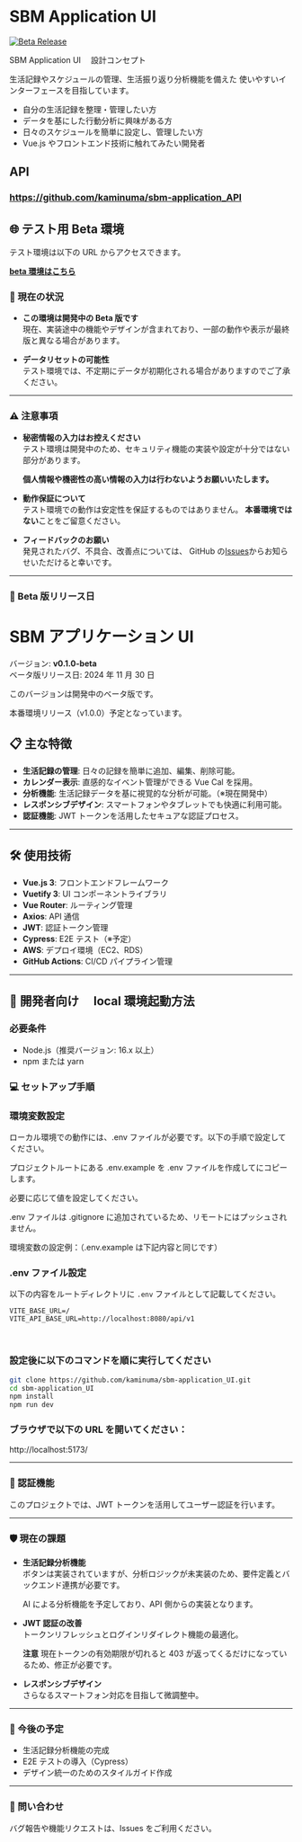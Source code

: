 # SBM Application UI

[![Beta Release](https://img.shields.io/badge/release-beta-blue)](https://github.com/kaminuma/sbm-application_UI/releases)

SBM Application UI 　設計コンセプト

生活記録やスケジュールの管理、生活振り返り分析機能を備えた
使いやすいインターフェースを目指しています。

- 自分の生活記録を整理・管理したい方
- データを基にした行動分析に興味がある方
- 日々のスケジュールを簡単に設定し、管理したい方
- Vue.js やフロントエンド技術に触れてみたい開発者

## API

### https://github.com/kaminuma/sbm-application_API

## 🌐 テスト用 Beta 環境

テスト環境は以下の URL からアクセスできます。

**[beta 環境はこちら](https://sbm-app.com/)**

### 🚧 現在の状況

- **この環境は開発中の Beta 版です**  
  現在、実装途中の機能やデザインが含まれており、一部の動作や表示が最終版と異なる場合があります。

- **データリセットの可能性**  
  テスト環境では、不定期にデータが初期化される場合がありますのでご了承ください。

---

### ⚠️ 注意事項

- **秘密情報の入力はお控えください**  
  テスト環境は開発中のため、セキュリティ機能の実装や設定が十分ではない部分があります。

  **個人情報や機密性の高い情報の入力は行わないようお願いいたします。**

- **動作保証について**  
  テスト環境での動作は安定性を保証するものではありません。
  **本番環境ではない**ことをご留意ください。

- **フィードバックのお願い**  
  発見されたバグ、不具合、改善点については、
  GitHub の[Issues](https://github.com/kaminuma/sbm-application_UI/issues)からお知らせいただけると幸いです。

---

### 📅 Beta 版リリース日

# SBM アプリケーション UI

バージョン: **v0.1.0-beta**  
ベータ版リリース日: 2024 年 11 月 30 日

このバージョンは開発中のベータ版です。

本番環境リリース（v1.0.0）予定となっています。

## 📋 主な特徴

- **生活記録の管理**: 日々の記録を簡単に追加、編集、削除可能。
- **カレンダー表示**: 直感的なイベント管理ができる Vue Cal を採用。
- **分析機能**: 生活記録データを基に視覚的な分析が可能。（※現在開発中）
- **レスポンシブデザイン**: スマートフォンやタブレットでも快適に利用可能。
- **認証機能**: JWT トークンを活用したセキュアな認証プロセス。

---

## 🛠️ 使用技術

- **Vue.js 3**: フロントエンドフレームワーク
- **Vuetify 3**: UI コンポーネントライブラリ
- **Vue Router**: ルーティング管理
- **Axios**: API 通信
- **JWT**: 認証トークン管理
- **Cypress**: E2E テスト（※予定）
- **AWS**: デプロイ環境（EC2、RDS）
- **GitHub Actions**: CI/CD パイプライン管理

---

## 🚀 開発者向け　 local 環境起動方法

### 必要条件

- Node.js（推奨バージョン: 16.x 以上）
- npm または yarn

### 💻 セットアップ手順

### 環境変数設定

ローカル環境での動作には、.env ファイルが必要です。以下の手順で設定してください。

プロジェクトルートにある .env.example を .env ファイルを作成してにコピーします。

必要に応じて値を設定してください。

.env ファイルは .gitignore に追加されているため、リモートにはプッシュされません。

環境変数の設定例：（.env.example は下記内容と同じです）

### .env ファイル設定

以下の内容をルートディレクトリに `.env` ファイルとして記載してください。

```plaintext
VITE_BASE_URL=/
VITE_API_BASE_URL=http://localhost:8080/api/v1
```

<br>

### 設定後に以下のコマンドを順に実行してください

```bash
git clone https://github.com/kaminuma/sbm-application_UI.git
cd sbm-application_UI
npm install
npm run dev
```

### ブラウザで以下の URL を開いてください：

http://localhost:5173/

---

### 🔐 認証機能

このプロジェクトでは、JWT トークンを活用してユーザー認証を行います。

---

### 🛡️ 現在の課題

- **生活記録分析機能**  
  ボタンは実装されていますが、分析ロジックが未実装のため、要件定義とバックエンド連携が必要です。

  AI による分析機能を予定しており、API 側からの実装となります。

- **JWT 認証の改善**  
  トークンリフレッシュとログインリダイレクト機能の最適化。

  **注意** 現在トークンの有効期限が切れると 403 が返ってくるだけになっているため、修正が必要です。

- **レスポンシブデザイン**  
  さらなるスマートフォン対応を目指して微調整中。

---

### 📖 今後の予定

- 生活記録分析機能の完成
- E2E テストの導入（Cypress）
- デザイン統一のためのスタイルガイド作成

---

### 📧 問い合わせ

バグ報告や機能リクエストは、Issues をご利用ください。
